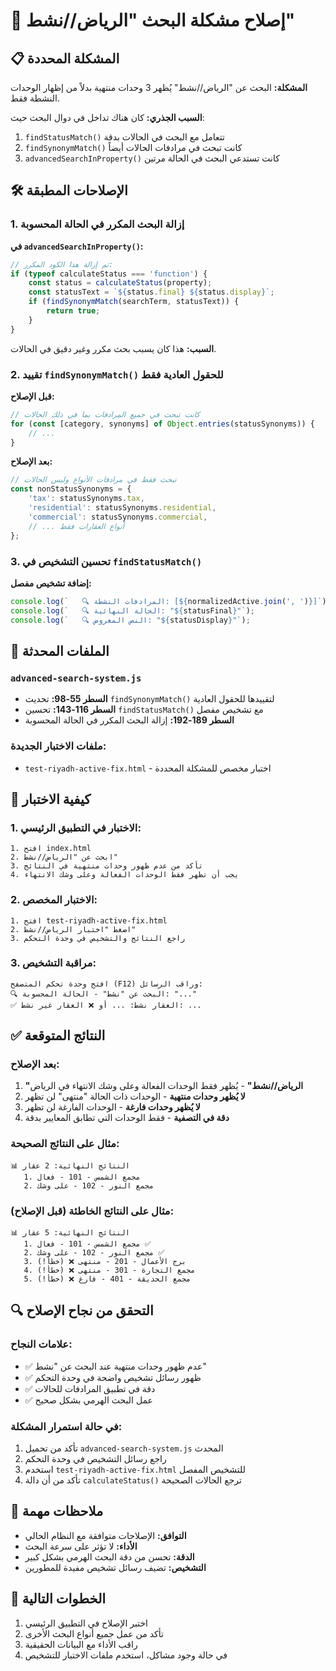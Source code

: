 # 🔧 إصلاح مشكلة البحث "الرياض//نشط"

## 📋 المشكلة المحددة

**المشكلة:** البحث عن "الرياض//نشط" يُظهر 3 وحدات منتهية بدلاً من إظهار الوحدات النشطة فقط.

**السبب الجذري:** كان هناك تداخل في دوال البحث حيث:
1. `findStatusMatch()` تتعامل مع البحث في الحالات بدقة
2. `findSynonymMatch()` كانت تبحث في مرادفات الحالات أيضاً
3. `advancedSearchInProperty()` كانت تستدعي البحث في الحالة مرتين

## 🛠️ الإصلاحات المطبقة

### 1. إزالة البحث المكرر في الحالة المحسوبة

**في `advancedSearchInProperty()`:**
```javascript
// تم إزالة هذا الكود المكرر:
if (typeof calculateStatus === 'function') {
    const status = calculateStatus(property);
    const statusText = `${status.final} ${status.display}`;
    if (findSynonymMatch(searchTerm, statusText)) {
        return true;
    }
}
```

**السبب:** هذا كان يسبب بحث مكرر وغير دقيق في الحالات.

### 2. تقييد `findSynonymMatch()` للحقول العادية فقط

**قبل الإصلاح:**
```javascript
// كانت تبحث في جميع المرادفات بما في ذلك الحالات
for (const [category, synonyms] of Object.entries(statusSynonyms)) {
    // ...
}
```

**بعد الإصلاح:**
```javascript
// تبحث فقط في مرادفات الأنواع وليس الحالات
const nonStatusSynonyms = {
    'tax': statusSynonyms.tax,
    'residential': statusSynonyms.residential,
    'commercial': statusSynonyms.commercial,
    // ... أنواع العقارات فقط
};
```

### 3. تحسين التشخيص في `findStatusMatch()`

**إضافة تشخيص مفصل:**
```javascript
console.log(`   🔍 المرادفات النشطة: [${normalizedActive.join(', ')}]`);
console.log(`   🔍 الحالة النهائية: "${statusFinal}"`);
console.log(`   🔍 النص المعروض: "${statusDisplay}"`);
```

## 📁 الملفات المحدثة

### `advanced-search-system.js`
- **السطر 55-98:** تحديث `findSynonymMatch()` لتقييدها للحقول العادية
- **السطر 116-143:** تحسين `findStatusMatch()` مع تشخيص مفصل
- **السطر 189-192:** إزالة البحث المكرر في الحالة المحسوبة

### ملفات الاختبار الجديدة:
- `test-riyadh-active-fix.html` - اختبار مخصص للمشكلة المحددة

## 🧪 كيفية الاختبار

### 1. الاختبار في التطبيق الرئيسي:
```
1. افتح index.html
2. ابحث عن "الرياض//نشط"
3. تأكد من عدم ظهور وحدات منتهية في النتائج
4. يجب أن تظهر فقط الوحدات الفعالة وعلى وشك الانتهاء
```

### 2. الاختبار المخصص:
```
1. افتح test-riyadh-active-fix.html
2. اضغط "اختبار الرياض//نشط"
3. راجع النتائج والتشخيص في وحدة التحكم
```

### 3. مراقبة التشخيص:
```
افتح وحدة تحكم المتصفح (F12) وراقب الرسائل:
🔍 البحث عن "نشط" - الحالة المحسوبة: "..."
✅ العقار نشط: ... أو ❌ العقار غير نشط: ...
```

## ✅ النتائج المتوقعة

### بعد الإصلاح:

1. **"الرياض//نشط"** - يُظهر فقط الوحدات الفعالة وعلى وشك الانتهاء في الرياض
2. **لا يُظهر وحدات منتهية** - الوحدات ذات الحالة "منتهى" لن تظهر
3. **لا يُظهر وحدات فارغة** - الوحدات الفارغة لن تظهر
4. **دقة في التصفية** - فقط الوحدات التي تطابق المعايير بدقة

### مثال على النتائج الصحيحة:
```
📊 النتائج النهائية: 2 عقار
   1. مجمع الشمس - 101 - فعال
   2. مجمع النور - 102 - على وشك
```

### مثال على النتائج الخاطئة (قبل الإصلاح):
```
📊 النتائج النهائية: 5 عقار
   1. مجمع الشمس - 101 - فعال ✅
   2. مجمع النور - 102 - على وشك ✅
   3. برج الأعمال - 201 - منتهى ❌ (خطأ!)
   4. مجمع التجارة - 301 - منتهى ❌ (خطأ!)
   5. مجمع الحديقة - 401 - فارغ ❌ (خطأ!)
```

## 🔍 التحقق من نجاح الإصلاح

### علامات النجاح:
- ✅ عدم ظهور وحدات منتهية عند البحث عن "نشط"
- ✅ ظهور رسائل تشخيص واضحة في وحدة التحكم
- ✅ دقة في تطبيق المرادفات للحالات
- ✅ عمل البحث الهرمي بشكل صحيح

### في حالة استمرار المشكلة:
1. تأكد من تحميل `advanced-search-system.js` المحدث
2. راجع رسائل التشخيص في وحدة التحكم
3. استخدم `test-riyadh-active-fix.html` للتشخيص المفصل
4. تأكد من أن دالة `calculateStatus()` ترجع الحالات الصحيحة

## 📝 ملاحظات مهمة

- **التوافق:** الإصلاحات متوافقة مع النظام الحالي
- **الأداء:** لا تؤثر على سرعة البحث
- **الدقة:** تحسن من دقة البحث الهرمي بشكل كبير
- **التشخيص:** تضيف رسائل تشخيص مفيدة للمطورين

## 🚀 الخطوات التالية

1. اختبر الإصلاح في التطبيق الرئيسي
2. تأكد من عمل جميع أنواع البحث الأخرى
3. راقب الأداء مع البيانات الحقيقية
4. في حالة وجود مشاكل، استخدم ملفات الاختبار للتشخيص
